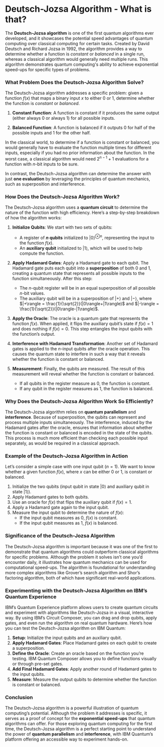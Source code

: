 # Deutsch-Jozsa Algorithm - What is that?

The **Deutsch-Jozsa algorithm** is one of the first quantum algorithms ever developed, and it showcases the potential speed advantages of quantum computing over classical computing for certain tasks. Created by David Deutsch and Richard Jozsa in 1992, the algorithm provides a way to determine whether a function is *constant* or *balanced* in a single run, whereas a classical algorithm would generally need multiple runs. This algorithm demonstrates quantum computing's ability to achieve exponential speed-ups for specific types of problems.

### What Problem Does the Deutsch-Jozsa Algorithm Solve?

The Deutsch-Jozsa algorithm addresses a specific problem: given a function $f(x)$ that maps a binary input $x$ to either 0 or 1, determine whether the function is *constant* or *balanced*.

1. **Constant Function**: A function is constant if it produces the same output (either always 0 or always 1) for all possible inputs.
   
2. **Balanced Function**: A function is balanced if it outputs 0 for half of the possible inputs and 1 for the other half.

In the classical world, to determine if a function is constant or balanced, you would generally have to evaluate the function multiple times for different inputs, especially if you had no prior information about the function. In the worst case, a classical algorithm would need $2^{n-1}+1$ evaluations for a function with $n$-bit inputs to be sure.

In contrast, the Deutsch-Jozsa algorithm can determine the answer with just **one evaluation** by leveraging the principles of quantum mechanics, such as superposition and interference.

### How Does the Deutsch-Jozsa Algorithm Work?

The Deutsch-Jozsa algorithm uses a **quantum circuit** to determine the nature of the function with high efficiency. Here’s a step-by-step breakdown of how the algorithm works:

1. **Initialize Qubits**: We start with two sets of qubits:
   - A register of **$n$ qubits** initialized to $|0\rangle^{\otimes n}$, representing the input to the function $f(x)$.
   - An **auxiliary qubit** initialized to $|1\rangle$, which will be used to help compute the function.

2. **Apply Hadamard Gates**: Apply a Hadamard gate to each qubit. The Hadamard gate puts each qubit into a **superposition** of both 0 and 1, creating a quantum state that represents all possible inputs to the function simultaneously. After this step:
   - The $n$-qubit register will be in an equal superposition of all possible $n$-bit values.
   - The auxiliary qubit will be in a superposition of $|+\rangle$ and $|-\rangle$, where $|+\rangle = \frac{1}{\sqrt{2}}(|0\rangle+|1\rangle)$ and $|-\rangle = \frac{1}{\sqrt{2}}(|0\rangle-|1\rangle)$.

3. **Apply the Oracle**: The oracle is a quantum gate that represents the function $f(x)$. When applied, it flips the auxiliary qubit’s state if $f(x)=1$ and does nothing if $f(x)=0$. This step entangles the input qubits with the function’s output.

4. **Interference with Hadamard Transformation**: Another set of Hadamard gates is applied to the $n$-input qubits after the oracle operation. This causes the quantum state to interfere in such a way that it reveals whether the function is constant or balanced.

5. **Measurement**: Finally, the qubits are measured. The result of this measurement will reveal whether the function is constant or balanced. 
   - If all qubits in the register measure as 0, the function is constant.
   - If any qubit in the register measures as 1, the function is balanced.

### Why Does the Deutsch-Jozsa Algorithm Work So Efficiently?

The Deutsch-Jozsa algorithm relies on **quantum parallelism** and **interference**. Because of superposition, the qubits can represent and process multiple inputs simultaneously. The interference, induced by the Hadamard gates after the oracle, ensures that information about whether the function is constant or balanced is encoded in the state of the qubits. This process is much more efficient than checking each possible input separately, as would be required in a classical approach.

### Example of the Deutsch-Jozsa Algorithm in Action

Let’s consider a simple case with one input qubit ($n=1$). We want to know whether a given function $f(x)$, where $x$ can be either 0 or 1, is constant or balanced.

1. Initialize the two qubits (input qubit in state $|0\rangle$ and auxiliary qubit in state $|1\rangle$).
2. Apply Hadamard gates to both qubits.
3. Use an oracle for $f(x)$ that flips the auxiliary qubit if $f(x)=1$.
4. Apply a Hadamard gate again to the input qubit.
5. Measure the input qubit to determine the nature of $f(x)$:
   - If the input qubit measures as 0, $f(x)$ is constant.
   - If the input qubit measures as 1, $f(x)$ is balanced.

### Significance of the Deutsch-Jozsa Algorithm

The Deutsch-Jozsa algorithm is important because it was one of the first to demonstrate that quantum algorithms could outperform classical algorithms for specific problems. Although the problem it solves isn’t one you’d encounter daily, it illustrates how quantum mechanics can be used for computational speed-ups. The algorithm is foundational for understanding more complex algorithms like Grover’s search algorithm and Shor’s factoring algorithm, both of which have significant real-world applications.

### Experimenting with the Deutsch-Jozsa Algorithm on IBM’s Quantum Experience

IBM’s Quantum Experience platform allows users to create quantum circuits and experiment with algorithms like Deutsch-Jozsa in a visual, interactive way. By using IBM’s Circuit Composer, you can drag and drop qubits, apply gates, and even run the algorithm on real quantum hardware. Here’s how you can test the Deutsch-Jozsa algorithm on IBM Quantum:

1. **Setup**: Initialize the input qubits and an auxiliary qubit.
2. **Apply Hadamard Gates**: Place Hadamard gates on each qubit to create a superposition.
3. **Define the Oracle**: Create an oracle based on the function you’re testing. IBM Quantum Composer allows you to define functions visually or through pre-set gates.
4. **Add Final Hadamard Gates**: Apply another round of Hadamard gates to the input qubits.
5. **Measure**: Measure the output qubits to determine whether the function is constant or balanced.

### Conclusion

The Deutsch-Jozsa algorithm is a powerful illustration of quantum computing’s potential. Although the problem it addresses is specific, it serves as a proof of concept for the **exponential speed-ups** that quantum algorithms can offer. For those exploring quantum computing for the first time, the Deutsch-Jozsa algorithm is a perfect starting point to understand the power of **quantum parallelism** and **interference**, with IBM Quantum’s platform offering an accessible way to experiment hands-on.